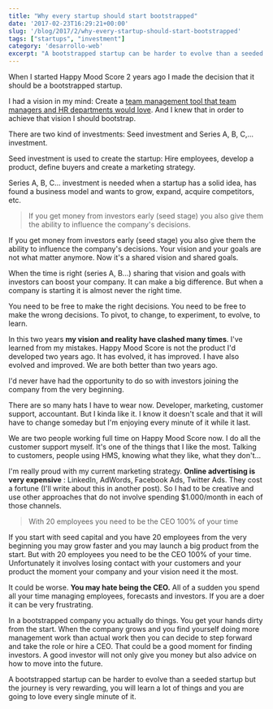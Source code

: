 ```yaml
---
title: "Why every startup should start bootstrapped"
date: '2017-02-23T16:29:21+00:00'
slug: '/blog/2017/2/why-every-startup-should-start-bootstrapped'
tags: ["startups", "investment"]
category: 'desarrollo-web'
excerpt: "A bootstrapped startup can be harder to evolve than a seeded startup but the journey is very rewarding, you will learn a lot of things and you are going to love every single minute of it."
---
```

When I started Happy Mood Score 2 years ago I made the decision that it should be a bootstrapped startup.

I had a vision in my mind: Create a [team management tool that team managers and HR departments would love](https://www.happymoodscore.com/). And I knew that in order to achieve that vision I should bootstrap.

There are two kind of investments: Seed investment and Series A, B, C,... investment.

Seed investment is used to create the startup: Hire employees, develop a product, define buyers and create a marketing strategy.

Series A, B, C... investment is needed when a startup has a solid idea, has found a business model and wants to grow, expand, acquire competitors, etc.

> If you get money from investors early (seed stage) you also give them the ability to influence the company's decisions.

If you get money from investors early (seed stage) you also give them the ability to influence the company's decisions. Your vision and your goals are not what matter anymore. Now it's a shared vision and shared goals.

When the time is right (series A, B...) sharing that vision and goals with investors can boost your company. It can make a big difference. But when a company is starting it is almost never the right time.

You need to be free to make the right decisions. You need to be free to make the wrong decisions. To pivot, to change, to experiment, to evolve, to learn.

In this two years **my vision and reality have clashed many times**. I've learned from my mistakes. Happy Mood Score is not the product I'd developed two years ago. It has evolved, it has improved. I have also evolved and improved. We are both better than two years ago.

I'd never have had the opportunity to do so with investors joining the company from the very beginning.

There are so many hats I have to wear now. Developer, marketing, customer support, accountant. But I kinda like it. I know it doesn't scale and that it will have to change someday but I'm enjoying every minute of it while it last.

We are two people working full time on Happy Mood Score now. I do all the customer support myself. It's one of the things that I like the most. Talking to customers, people using HMS, knowing what they like, what they don't...

I'm really proud with my current marketing strategy. **Online advertising is very expensive** : LinkedIn, AdWords, Facebook Ads, Twitter Ads. They cost a fortune (I'll write about this in another post). So I had to be creative and use other approaches that do not involve spending $1.000/month in each of those channels.

> With 20 employees you need to be the CEO 100% of your time

If you start with seed capital and you have 20 employees from the very beginning you may grow faster and you may launch a big product from the start. But with 20 employees you need to be the CEO 100% of your time. Unfortunately it involves losing contact with your customers and your product the moment your company and your vision need it the most.

It could be worse. **You may hate being the CEO.** All of a sudden you spend all your time managing employees, forecasts and investors. If you are a doer it can be very frustrating.

In a bootstrapped company you actually do things. You get your hands dirty from the start. When the company grows and you find yourself doing more management work than actual work then you can decide to step forward and take the role or hire a CEO. That could be a good moment for finding investors. A good investor will not only give you money but also advice on how to move into the future.

A bootstrapped startup can be harder to evolve than a seeded startup but the journey is very rewarding, you will learn a lot of things and you are going to love every single minute of it.

